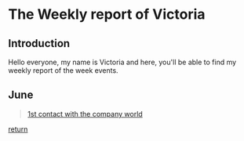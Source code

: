 # The Weekly report of Victoria
  
  ## Introduction
  
  Hello everyone, my name is Victoria and here, you'll be able to find my weekly report of the week events. 
  
  ## June
  > [1st contact with the company world](June/1st%20contact%20with%20the%20company%20world.md)
  
[return](../README.md)
